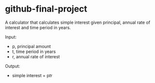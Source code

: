 # github-final-project

A calculator that calculates simple interest given principal, annual rate of interest and time period in years.

Input:  
* p, principal amount
* t, time period in years
* r, annual rate of interest

Output:
* simple interest = p*t*r
